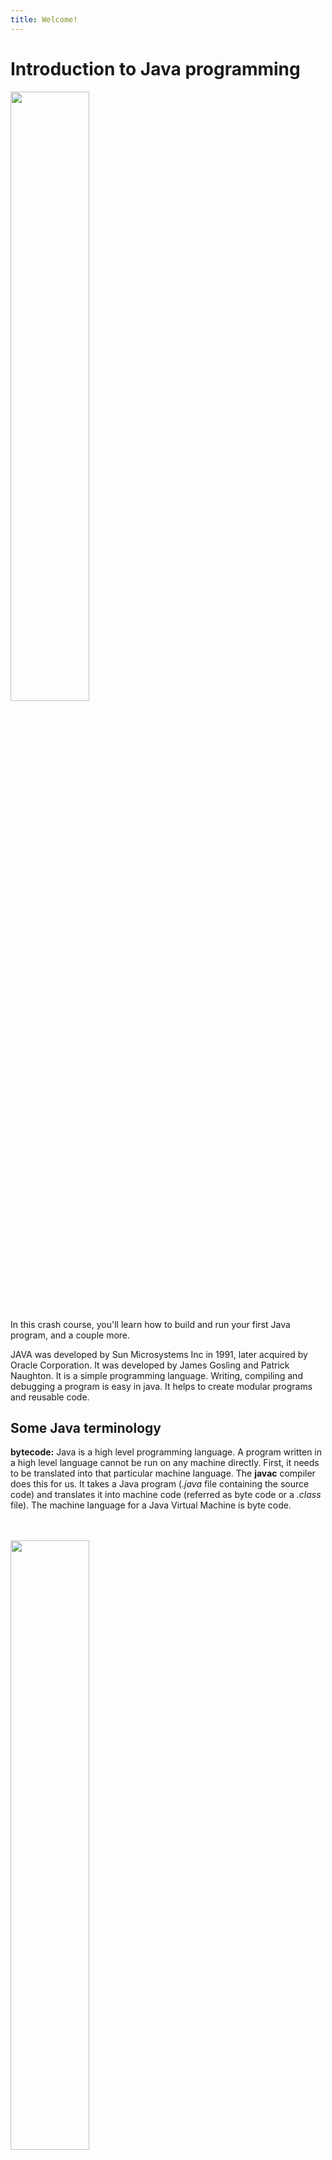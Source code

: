 ```yaml
---
title: Welcome!
---
```


# Introduction to Java programming

<img src="https://cdn.app.compendium.com/uploads/user/e7c690e8-6ff9-102a-ac6d-e4aebca50425/68403f67-17f5-49cb-b691-91ad3e27ebf1/File/bfa2a8d2c8d8c786c334d9ac01dfc629/1__ffpkcwd_kwqmc7oevcrbq.jpeg" width="50%" height="50%" style="vertical-align:middle">

In this crash course, you'll learn how to build and run your first Java program, and a couple more.

JAVA was developed by Sun Microsystems Inc in 1991, later acquired by Oracle Corporation. It was developed by James Gosling and Patrick Naughton. It is a simple programming language.  Writing, compiling and debugging a program is easy in java.  It helps to create modular programs and reusable code.

## Some Java terminology

**bytecode:** Java is a high level programming language. A program written in a high level language cannot be run on any machine directly. First, it needs to be translated into that particular machine language. The **javac** compiler does this for us. It takes a Java program (*.java* file containing the source code) and translates it into machine code (referred as byte code or a *.class* file). The machine language for a Java Virtual Machine is byte code. 

<br><br>
<img src="https://i.pinimg.com/originals/6a/47/f1/6a47f185801bdd50f28605af5d207e9a.png" width="50%" height="50%" style="vertical-align:middle">
<br><br>

**Java Virtual Machine (JVM):** Java Virtual Machine (JVM) is a virtual machine that resides in the real machine (your computer). This makes it easier for the **javac** compiler as it has to generate **byte code** for JVM rather than different machine code for each type of machine.

Basically, this is how Java programming works: we write the program, then we compile the program and at last we run the program.

  1) Writing of the program is of course done by a java programmer like you and me.
  2) Compilation of the program is done by a java compiler. **javac** is the primary java compiler included in java development kit (JDK). It takes java program as input and generates java **bytecode** as output.
  3) Lastly, JVM executes the bytecode generated by the compiler. This is called **program run** phase. We run the programme we wrote. 
  
<br><br>
<img src="http://www.herongyang.com/JVM/JVM-Java-Virtual-Machine-Programming-Process.jpg" width="50%" height="50%" style="vertical-align:middle">
<br><br>
  
**Each operating system has a different JVM, however the output they produce after execution of bytecode is the same across all operating systems. Which means that the byte code generated on Windows can be run on Mac OS and vice versa. That is why we say Java is a platform independent language.**

## Java Runtime Environment(JRE)

When you have JRE installed on your system, you can run a Java program. You just won’t be able to compile it. When you only need to run a java program on your computer, you would only need JRE.

## Java Development Kit(JDK)

As the name suggests this is the complete Java development kit that includes the JRE (Java Runtime Environment), compilers and various other tools like Java debugger etc. In order to create, compile and run Java program you would need JDK installed on your computer.

## Java is Object Oriented 

Java is an Object Oriented language. Object oriented programming is a way of organizing programs as collection of objects, each of which represents an instance of a class.

## Java is simple

Java is considered as one of simple language because it does not have complex features like Operator overloading, Multiple inheritance, pointers and Explicit memory allocation.

## Java is a Robust Language

Robust means reliable. Java programming language is developed in a way that puts a lot of emphasis on early checking for possible errors. That’s why a java compiler is able to detect errors that are not easy to detect in other programming languages. The main features of java that makes it robust are garbage collection, Exception Handling and memory allocation.

## Java is distributed

Java programs can be distributed on more than one systems that are connected to each other using internet connection. Objects on one JVM (java virtual machine) can execute procedures on a remote JVM.

## Java allows for Multithreading

Multithreading is a Java feature that allows concurrent execution of two or more parts of a program for maximum utilisation of CPU.

## Java is Portable
As discussed above, java code that is written on one machine can run on another machine. The platform independent byte code can be carried to any platform for execution that makes java code portable.


## So to summarise everything: 

The Java Virtual machine (JVM) is the virtual machine that runs on actual machine (your computer) and executes Java byte code. The JVM doesn't understand Java source code, that's why we need to have the javac compiler that compiles *.java* files to obtain *.class* files that contain the byte codes, which are the ones the JVM understands. JVM makes java portable (write once, run anywhere). Each operating system has different JVMs, however the output they produce after execution of byte code is same across all operating systems.

<br><br>
<img src="https://i.stack.imgur.com/SiEfu.gif" width="50%" height="50%" style="vertical-align:middle">
<br><br>

[Click here for a complete java glossary](https://docs.oracle.com/javase/tutorial/information/glossary.html)
